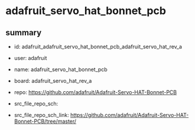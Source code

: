 # adafruit_servo_hat_bonnet_pcb
 
## summary 
* id: adafruit_adafruit_servo_hat_bonnet_pcb_adafruit_servo_hat_rev_a
* user: adafruit
* name: adafruit_servo_hat_bonnet_pcb
* board: adafruit_servo_hat_rev_a
* repo: https://github.com/adafruit/Adafruit-Servo-HAT-Bonnet-PCB



* src_file_repo_sch: 
* src_file_repo_sch_link: https://github.com/adafruit/Adafruit-Servo-HAT-Bonnet-PCB/tree/master/




